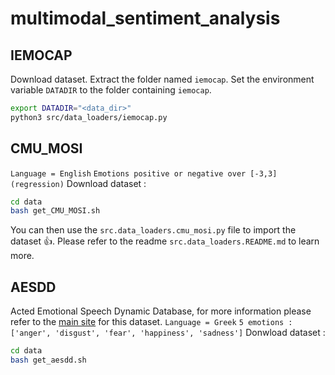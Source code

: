 # multimodal_sentiment_analysis

## IEMOCAP

Download dataset.
Extract the folder named `iemocap`.
Set the environment variable `DATADIR` to the folder containing `iemocap`.

```bash
export DATADIR="<data_dir>"
python3 src/data_loaders/iemocap.py
```

## CMU_MOSI

`Language = English`
`Emotions positive or negative over [-3,3] (regression)`
Download dataset :

```bash
cd data 
bash get_CMU_MOSI.sh
```

You can then use the `src.data_loaders.cmu_mosi.py` file to import the dataset 👍. Please refer to the readme `src.data_loaders.README.md` to learn more.

## AESDD

Acted Emotional Speech Dynamic Database, for more information please refer to the [main site](http://m3c.web.auth.gr/research/aesdd-speech-emotion-recognition/) for this dataset.
`Language = Greek`
`5 emotions : ['anger', 'disgust', 'fear', 'happiness', 'sadness']`
Donwload dataset :

```bash
cd data
bash get_aesdd.sh
```
